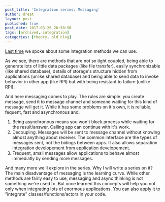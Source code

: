 ```yaml
---
post_title: 'Integration series: Messaging'
author: dreat
layout: post
published: true
post_date: 2017-03-26 20:50:50
tags: [archived, integration]
categories: [theory, old_blog]
---
```

<a href="https://dreat.info/2017-03-17-introduction-to-integration/">Last time</a> we spoke about some integration methods we can use.

As we see, there are methods that are not so tight coupled, being able to generate lots of little data packages (like file transfer), easily synchronizable (like shared database), details of storage's structure hidden from applications (unlike shared database) and being able to send data to invoke behavior in other app (like RPI) but with being resistant to failure (unlike RPI).

And here messaging comes to play. The rules are simple: you create message, send it to message channel and someone waiting for this kind of message will get it. While it has some problems on it's own, it is reliable, fequent, fast and asynchronous and.
<ol>
 	<li>Being asynchronous means you won't block process while waiting for the result/answer. Calling app can continue with it's work.</li>
 	<li>Decoupling. Messages will be sent to message channel without knowing almost anything about receiver. The common interface are the types of messages sent, not the bidings between apps. It also allows separation integration developement from application developement.</li>
 	<li>Frequent, small messages allow applications to behave almost immediatly by sending more messages.</li>
</ol>
And many more we'll explore in the series. Why I will write a series on it? The main disadvantage of messaging is the learning curve. While other methods are fairly easy to use, messaging and async thinking is not something we're used to. But once learned this concepts will help you not only when integrating lots of enormous applications. You can also apply it to "integrate" classes/functions/actors in your code.
